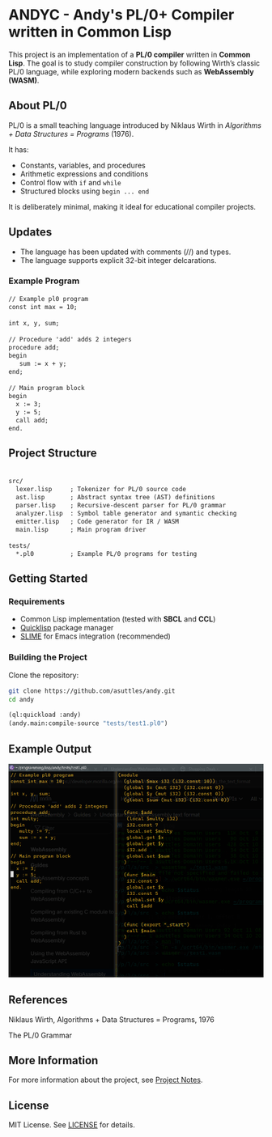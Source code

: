 # ANDYC - Andy's PL/0+ Compiler written in Common Lisp

This project is an implementation of a **PL/0 compiler** written in **Common Lisp**.
The goal is to study compiler construction by following Wirth’s classic PL/0 language, while exploring modern backends such as **WebAssembly (WASM)**.

## About PL/0

PL/0 is a small teaching language introduced by Niklaus Wirth in *Algorithms + Data Structures = Programs* (1976).

It has:
- Constants, variables, and procedures
- Arithmetic expressions and conditions
- Control flow with `if` and `while`
- Structured blocks using `begin ... end`

It is deliberately minimal, making it ideal for educational compiler projects.

## Updates

- The language has been updated with comments (//) and types.
- The language supports explicit 32-bit integer delcarations.

### Example Program

```pl0
// Example pl0 program
const int max = 10;

int x, y, sum;

// Procedure 'add' adds 2 integers
procedure add;
begin
   sum := x + y;
end;

// Main program block
begin
  x := 3;
  y := 5;
  call add;
end.
```

## Project Structure

```text

src/
  lexer.lisp     ; Tokenizer for PL/0 source code
  ast.lisp       ; Abstract syntax tree (AST) definitions
  parser.lisp    ; Recursive-descent parser for PL/0 grammar
  analyzer.lisp  : Symbol table generator and symantic checking
  emitter.lisp   ; Code generator for IR / WASM
  main.lisp      ; Main program driver

tests/
  *.pl0          ; Example PL/0 programs for testing
```

## Getting Started

### Requirements
- Common Lisp implementation (tested with **SBCL** and **CCL**)
- [Quicklisp](https://www.quicklisp.org/) package manager
- [SLIME](https://common-lisp.net/project/slime/) for Emacs integration (recommended)

### Building the Project

Clone the repository:

```bash
git clone https://github.com/asuttles/andy.git
cd andy
```
```lisp
(ql:quickload :andy)
(andy.main:compile-source "tests/test1.pl0")
```
## Example Output
![PL/0+ -> WAT](./img/screenshot1.png "Example Compilation")

## References

Niklaus Wirth, Algorithms + Data Structures = Programs, 1976

The PL/0 Grammar

## More Information

For more information about the project, see [Project Notes](./project-notes.org).

## License
MIT License. See [LICENSE](./LICENSE) for details.
